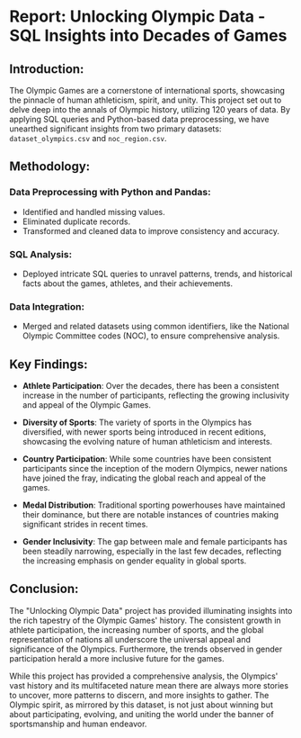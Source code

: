 # Report: Unlocking Olympic Data - SQL Insights into Decades of Games

## Introduction:
The Olympic Games are a cornerstone of international sports, showcasing the pinnacle of human athleticism, spirit, and unity. This project set out to delve deep into the annals of Olympic history, utilizing 120 years of data. By applying SQL queries and Python-based data preprocessing, we have unearthed significant insights from two primary datasets: `dataset_olympics.csv` and `noc_region.csv`.

## Methodology:

### Data Preprocessing with Python and Pandas:
- Identified and handled missing values.
- Eliminated duplicate records.
- Transformed and cleaned data to improve consistency and accuracy.

### SQL Analysis:
- Deployed intricate SQL queries to unravel patterns, trends, and historical facts about the games, athletes, and their achievements.

### Data Integration:
- Merged and related datasets using common identifiers, like the National Olympic Committee codes (NOC), to ensure comprehensive analysis.

## Key Findings:

- **Athlete Participation**: Over the decades, there has been a consistent increase in the number of participants, reflecting the growing inclusivity and appeal of the Olympic Games.
  
- **Diversity of Sports**: The variety of sports in the Olympics has diversified, with newer sports being introduced in recent editions, showcasing the evolving nature of human athleticism and interests.
  
- **Country Participation**: While some countries have been consistent participants since the inception of the modern Olympics, newer nations have joined the fray, indicating the global reach and appeal of the games.
  
- **Medal Distribution**: Traditional sporting powerhouses have maintained their dominance, but there are notable instances of countries making significant strides in recent times.
  
- **Gender Inclusivity**: The gap between male and female participants has been steadily narrowing, especially in the last few decades, reflecting the increasing emphasis on gender equality in global sports.

## Conclusion:
The "Unlocking Olympic Data" project has provided illuminating insights into the rich tapestry of the Olympic Games' history. The consistent growth in athlete participation, the increasing number of sports, and the global representation of nations all underscore the universal appeal and significance of the Olympics. Furthermore, the trends observed in gender participation herald a more inclusive future for the games.

While this project has provided a comprehensive analysis, the Olympics' vast history and its multifaceted nature mean there are always more stories to uncover, more patterns to discern, and more insights to gather. The Olympic spirit, as mirrored by this dataset, is not just about winning but about participating, evolving, and uniting the world under the banner of sportsmanship and human endeavor.
